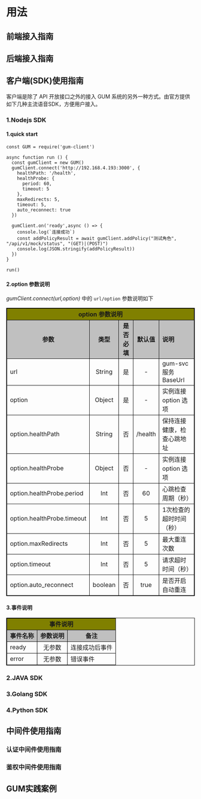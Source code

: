 # 用法
## 前端接入指南
## 后端接入指南
## 客户端(SDK)使用指南
客户端是除了 API 开放接口之外的接入 GUM 系统的另外一种方式。由官方提供如下几种主流语音SDK，方便用户接入。
### 1.Nodejs SDK
#### 1.quick start
```
const GUM = require('gum-client')

async function run () {
  const gumClient = new GUM()
  gumClient.connect('http://192.168.4.193:3000', {
    healthPath: '/health',
    healthProbe: {
      period: 60,
      timeout: 5
    },
    maxRedirects: 5,
    timeout: 5,
    auto_reconnect: true
  })

  gumClient.on('ready',async () => {
    console.log(`连接成功`)
    const addPolicyResult = await gumClient.addPolicy("测试角色", "/api/v1/mock/status", "(GET)|(POST)")
    console.log(JSON.stringify(addPolicyResult))
  })
}

run()
```
#### 2.option 参数说明
*gumClient.connect(url,option)* 中的 `url/option` 参数说明如下
<style>
table, th, td {
  border: 1px solid black;
  border-collapse: collapse;
}
.title {
  font-size: 100%;
  font-weight: bold;
}
</style>
<table>
    <tr>
        <td colspan="5" bgcolor = "#808000" align="center" class="title">option 参数说明</td>
    <tr>
    <tr class="title">
        <td align="center" bgcolor = "#C0C0C0">参数</td>
        <td align="center" bgcolor = "#C0C0C0"> 类型</td>
        <td align="center" bgcolor = "#C0C0C0">是否必填</td>
        <td align="center" bgcolor = "#C0C0C0"> 默认值</td>
        <td align="left" bgcolor = "#C0C0C0">说明</td>
    <tr>
    <tr>
        <td align="left">url</td>
        <td align="center">String</td>
        <td align="center">是</td>
        <td align="center">-</td>
        <td align="left">gum-svc 服务 BaseUrl</td>
    <tr>
    <tr>
        <td align="left">option</td>
        <td align="center">Object</td>
        <td align="center">是</td>
        <td align="center">-</td>
        <td align="left">实例连接 option 选项</td>
    <tr>
    <tr>
        <td align="left">option.healthPath</td>
        <td align="center">String</td>
        <td align="center">否</td>
        <td align="center">/health</td>
        <td align="left">保持连接健康，检查心跳地址</td>
    <tr>
    <tr>
        <td align="left">option.healthProbe</td>
        <td align="center">Object</td>
        <td align="center">否</td>
        <td align="center">-</td>
        <td align="left">实例连接 option 选项</td>
    <tr>
    <tr>
        <td align="left">option.healthProbe.period</td>
        <td align="center">Int</td>
        <td align="center">否</td>
        <td align="center">60</td>
        <td align="left">心跳检查周期（秒）</td>
    <tr>
    <tr>
        <td align="left">option.healthProbe.timeout</td>
        <td align="center">Int</td>
        <td align="center">否</td>
        <td align="center">5</td>
        <td align="left">1次检查的超时时间（秒）</td>
    <tr>
    <tr>
        <td align="left">option.maxRedirects</td>
        <td align="center">Int</td>
        <td align="center">否</td>
        <td align="center">5</td>
        <td align="left">最大重连次数</td>
    <tr>
    <tr>
        <td align="left">option.timeout</td>
        <td align="center">Int</td>
        <td align="center">否</td>
        <td align="center">5</td>
        <td align="left">请求超时时间（秒）</td>
    <tr>
    <tr>
        <td align="left">option.auto_reconnect</td>
        <td align="center">boolean</td>
        <td align="center">否</td>
        <td align="center">true</td>
        <td align="left">是否开启自动重连</td>
    <tr>
</table>

#### 3.事件说明

<table>
    <tr>
        <td colspan="5" bgcolor = "#808000" align="center" class="title">事件说明</td>
    <tr>
    <tr  class="title">
        <td align="center" bgcolor = "#C0C0C0">事件名称</td>
        <td align="center" bgcolor = "#C0C0C0"> 参数说明</td>
        <td align="center" bgcolor = "#C0C0C0">备注</td>
    <tr>
    <tr>
        <td align="left">ready</td>
        <td align="center"> 无参数</td>
        <td align="left">连接成功后事件</td>
    <tr>
    <tr>
        <td align="left">error</td>
        <td align="center"> 无参数</td>
        <td align="left">错误事件</td>
    <tr>
</table>

### 2.JAVA SDK
### 3.Golang SDK
### 4.Python SDK
## 中间件使用指南  
### 认证中间件使用指南
### 鉴权中间件使用指南 
## GUM实践案例